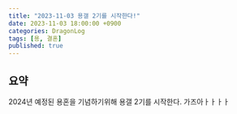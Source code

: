 ```yaml
---
title: "2023-11-03 용갤 2기를 시작한다!"
date: 2023-11-03 18:00:00 +0900
categories: DragonLog
tags: [용, 결혼]
published: true
---
```


## 요약

2024년 예정된 용혼을 기념하기위해 용갤 2기를 시작한다.
가즈아ㅏㅏㅏㅏ
